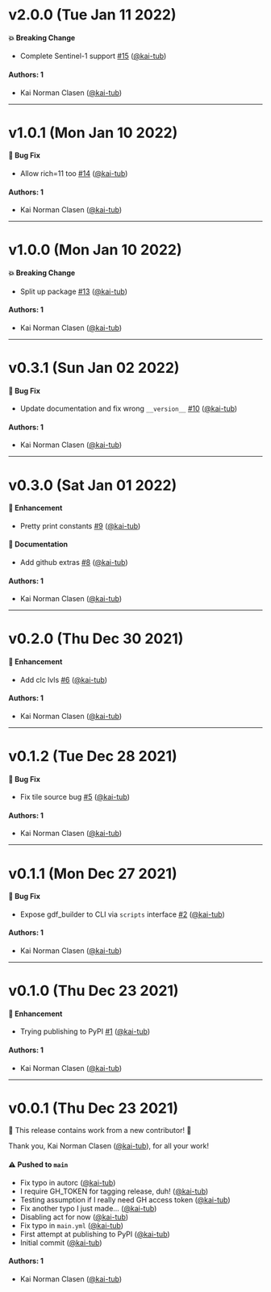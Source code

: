 # v2.0.0 (Tue Jan 11 2022)

#### 💥 Breaking Change

- Complete Sentinel-1 support [#15](https://github.com/kai-tub/bigearthnet_common/pull/15) ([@kai-tub](https://github.com/kai-tub))

#### Authors: 1

- Kai Norman Clasen ([@kai-tub](https://github.com/kai-tub))

---

# v1.0.1 (Mon Jan 10 2022)

#### 🐛 Bug Fix

- Allow rich=11 too [#14](https://github.com/kai-tub/bigearthnet_common/pull/14) ([@kai-tub](https://github.com/kai-tub))

#### Authors: 1

- Kai Norman Clasen ([@kai-tub](https://github.com/kai-tub))

---

# v1.0.0 (Mon Jan 10 2022)

#### 💥 Breaking Change

- Split up package [#13](https://github.com/kai-tub/bigearthnet_common/pull/13) ([@kai-tub](https://github.com/kai-tub))

#### Authors: 1

- Kai Norman Clasen ([@kai-tub](https://github.com/kai-tub))

---

# v0.3.1 (Sun Jan 02 2022)

#### 🐛 Bug Fix

- Update documentation and fix wrong `__version__` [#10](https://github.com/kai-tub/bigearthnet_common/pull/10) ([@kai-tub](https://github.com/kai-tub))

#### Authors: 1

- Kai Norman Clasen ([@kai-tub](https://github.com/kai-tub))

---

# v0.3.0 (Sat Jan 01 2022)

#### 🚀 Enhancement

- Pretty print constants [#9](https://github.com/kai-tub/bigearthnet_common/pull/9) ([@kai-tub](https://github.com/kai-tub))

#### 📝 Documentation

- Add github extras [#8](https://github.com/kai-tub/bigearthnet_common/pull/8) ([@kai-tub](https://github.com/kai-tub))

#### Authors: 1

- Kai Norman Clasen ([@kai-tub](https://github.com/kai-tub))

---

# v0.2.0 (Thu Dec 30 2021)

#### 🚀 Enhancement

- Add clc lvls [#6](https://github.com/kai-tub/bigearthnet_common/pull/6) ([@kai-tub](https://github.com/kai-tub))

#### Authors: 1

- Kai Norman Clasen ([@kai-tub](https://github.com/kai-tub))

---

# v0.1.2 (Tue Dec 28 2021)

#### 🐛 Bug Fix

- Fix tile source bug [#5](https://github.com/kai-tub/bigearthnet_common/pull/5) ([@kai-tub](https://github.com/kai-tub))

#### Authors: 1

- Kai Norman Clasen ([@kai-tub](https://github.com/kai-tub))

---

# v0.1.1 (Mon Dec 27 2021)

#### 🐛 Bug Fix

- Expose gdf_builder to CLI via `scripts` interface [#2](https://github.com/kai-tub/bigearthnet_common/pull/2) ([@kai-tub](https://github.com/kai-tub))

#### Authors: 1

- Kai Norman Clasen ([@kai-tub](https://github.com/kai-tub))

---

# v0.1.0 (Thu Dec 23 2021)

#### 🚀 Enhancement

- Trying publishing to PyPI [#1](https://github.com/kai-tub/bigearthnet_common/pull/1) ([@kai-tub](https://github.com/kai-tub))

#### Authors: 1

- Kai Norman Clasen ([@kai-tub](https://github.com/kai-tub))

---

# v0.0.1 (Thu Dec 23 2021)

:tada: This release contains work from a new contributor! :tada:

Thank you, Kai Norman Clasen ([@kai-tub](https://github.com/kai-tub)), for all your work!

#### ⚠️ Pushed to `main`

- Fix typo in autorc ([@kai-tub](https://github.com/kai-tub))
- I require GH_TOKEN for tagging release, duh! ([@kai-tub](https://github.com/kai-tub))
- Testing assumption if I really need GH access token ([@kai-tub](https://github.com/kai-tub))
- Fix another typo I just made... ([@kai-tub](https://github.com/kai-tub))
- Disabling act for now ([@kai-tub](https://github.com/kai-tub))
- Fix typo in `main.yml` ([@kai-tub](https://github.com/kai-tub))
- First attempt at publishing to PyPI ([@kai-tub](https://github.com/kai-tub))
- Initial commit ([@kai-tub](https://github.com/kai-tub))

#### Authors: 1

- Kai Norman Clasen ([@kai-tub](https://github.com/kai-tub))
